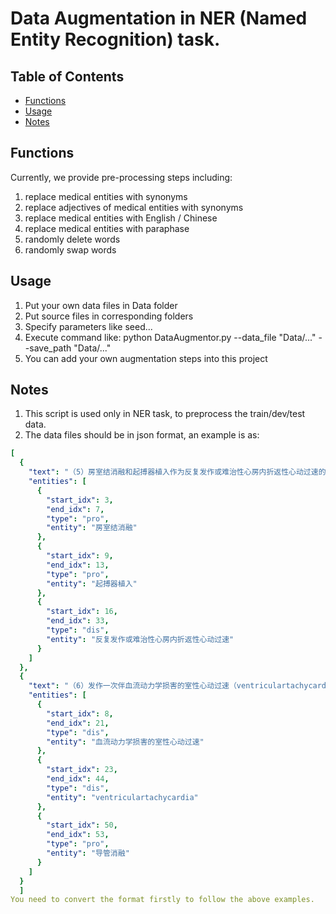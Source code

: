 # Data Augmentation in NER (Named Entity Recognition) task.

## Table of Contents

[comment]: <> (- [Security]&#40;#security&#41;)
* [Functions](#Functions)
* [Usage](#Usage)
* [Notes](#Notes)


[comment]: <> (- [Usage]&#40;#usage&#41;)
[comment]: <> (- [API]&#40;#api&#41;)
[comment]: <> (## Security)

## Functions
Currently, we provide pre-processing steps including:
1. replace medical entities with synonyms
2. replace adjectives of medical entities with synonyms
3. replace medical entities with English / Chinese
4. replace medical entities with paraphase 
5. randomly delete words
6. randomly swap words

## Usage
1. Put your own data files in Data folder 
2. Put source files in corresponding folders
3. Specify parameters like seed... 
4. Execute command like:
python DataAugmentor.py --data_file "Data/..." --save_path "Data/..."
5. You can add your own augmentation steps into this project

## Notes
1. This script is used only in NER task, to preprocess the train/dev/test data.
2. The data files should be in json format, an example is as:
```yaml
[
  {
    "text": "（5）房室结消融和起搏器植入作为反复发作或难治性心房内折返性心动过速的替代疗法。",
    "entities": [
      {
        "start_idx": 3,
        "end_idx": 7,
        "type": "pro",
        "entity": "房室结消融"
      },
      {
        "start_idx": 9,
        "end_idx": 13,
        "type": "pro",
        "entity": "起搏器植入"
      },
      {
        "start_idx": 16,
        "end_idx": 33,
        "type": "dis",
        "entity": "反复发作或难治性心房内折返性心动过速"
      }
    ]
  },
  {
    "text": "（6）发作一次伴血流动力学损害的室性心动过速（ventriculartachycardia），可接受导管消融者。",
    "entities": [
      {
        "start_idx": 8,
        "end_idx": 21,
        "type": "dis",
        "entity": "血流动力学损害的室性心动过速"
      },
      {
        "start_idx": 23,
        "end_idx": 44,
        "type": "dis",
        "entity": "ventriculartachycardia"
      },
      {
        "start_idx": 50,
        "end_idx": 53,
        "type": "pro",
        "entity": "导管消融"
      }
    ]
  }
  ]
You need to convert the format firstly to follow the above examples.

